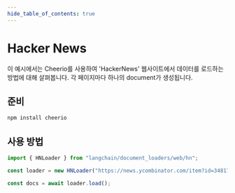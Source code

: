 ```yaml
---
hide_table_of_contents: true
---
```


# Hacker News

이 예시에서는 Cheerio를 사용하여 'HackerNews' 웹사이트에서 데이터를 로드하는 방법에 대해 살펴봅니다. 각 페이지마다 하나의 document가 생성됩니다.

## 준비

```bash npm2yarn
npm install cheerio
```

## 사용 방법

```typescript
import { HNLoader } from "langchain/document_loaders/web/hn";

const loader = new HNLoader("https://news.ycombinator.com/item?id=34817881");

const docs = await loader.load();
```

